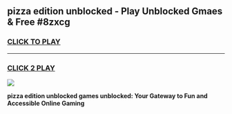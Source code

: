 
## pizza edition unblocked - Play Unblocked Gmaes & Free #8zxcg
<h3>
<a href="https://news.freeplayer.one?title=pizza_edition_unblocked&ref=24F">CLICK TO PLAY</a></h3>
<hr>

<h3>
<a href="https://news.freeplayer.one?title=pizza_edition_unblocked&ref=24F">CLICK 2 PLAY</a>
  
</h3>

<a href="https://news.freeplayer.one?title=pizza_edition_unblocked&ref=24F/"><img src="https://clearcache.store/games.png"></a>


**pizza edition unblocked games unblocked: Your Gateway to Fun and Accessible Online Gaming**
